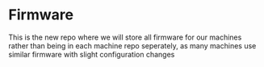 # Firmware
This is the new repo where we will store all firmware for our machines rather than being in each machine repo seperately, as many machines use similar firmware with slight configuration changes

